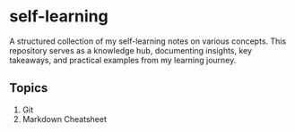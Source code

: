 # self-learning
A structured collection of my self-learning notes on various concepts. This repository serves as a knowledge hub, documenting insights, key takeaways, and practical examples from my learning journey.

## Topics

1. Git
2. Markdown Cheatsheet
